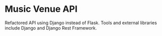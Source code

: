 # Music Venue API

Refactored API using Django instead of Flask. Tools and external libraries include Django and Django Rest Framework.
